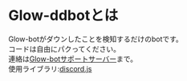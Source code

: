 # Glow-ddbotとは
Glow-botがダウンしたことを検知するだけのbotです。  
コードは自由にパクってください。  
連絡は[Glow-botサポートサーバー](https://glow-bot.com/discord)まで。  
使用ライブラリ:[discord.js](https://discord.js.org/)
